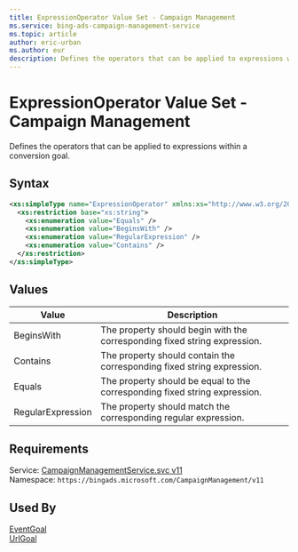 ```yaml
---
title: ExpressionOperator Value Set - Campaign Management
ms.service: bing-ads-campaign-management-service
ms.topic: article
author: eric-urban
ms.author: eur
description: Defines the operators that can be applied to expressions within a conversion goal.
---
```

# ExpressionOperator Value Set - Campaign Management
Defines the operators that can be applied to expressions within a conversion goal. 

## Syntax
```xml
<xs:simpleType name="ExpressionOperator" xmlns:xs="http://www.w3.org/2001/XMLSchema">
  <xs:restriction base="xs:string">
    <xs:enumeration value="Equals" />
    <xs:enumeration value="BeginsWith" />
    <xs:enumeration value="RegularExpression" />
    <xs:enumeration value="Contains" />
  </xs:restriction>
</xs:simpleType>
```

## <a name="values"></a>Values

|Value|Description|
|-----------|---------------|
|<a name="beginswith"></a>BeginsWith|The property should begin with the corresponding fixed string expression.|
|<a name="contains"></a>Contains|The property should contain the corresponding fixed string expression.|
|<a name="equals"></a>Equals|The property should be equal to the corresponding fixed string expression.|
|<a name="regularexpression"></a>RegularExpression|The property should match the corresponding regular expression.|

## Requirements
Service: [CampaignManagementService.svc v11](https://campaign.api.bingads.microsoft.com/Api/Advertiser/CampaignManagement/v11/CampaignManagementService.svc)  
Namespace: ```https://bingads.microsoft.com/CampaignManagement/v11```  

## Used By
[EventGoal](eventgoal.md)  
[UrlGoal](urlgoal.md)  
